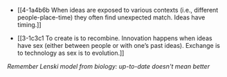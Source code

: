 - [[4-1a4b6b When ideas are exposed to various contexts (i.e., different people-place-time) they often find unexpected match. Ideas have timing.]]

- [[3-1c3c1 To create is to recombine. Innovation happens when ideas have sex (either between people or with one’s past ideas). Exchange is to technology as sex is to evolution.]]

*Remember Lenski model from biology: up-to-date doesn't mean better*